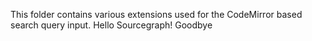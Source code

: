 This folder contains various extensions used for the CodeMirror based search
query input.
Hello Sourcegraph!
Goodbye
